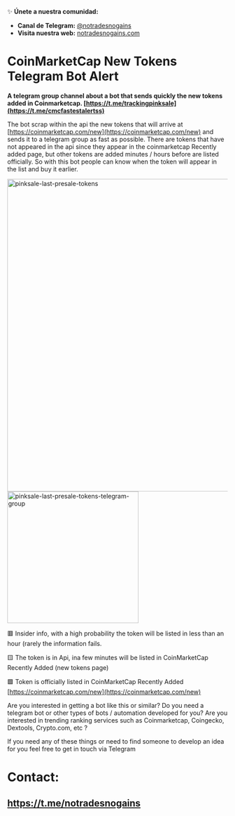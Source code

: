 ✨ **Únete a nuestra comunidad:**

- **Canal de Telegram:** [@notradesnogains](https://t.me/notradesnogains)
- **Visita nuestra web:** [notradesnogains.com](https://notradesnogains.com)


# CoinMarketCap New Tokens Telegram Bot Alert 
**A telegram group channel about a bot that sends quickly the new tokens added in Coinmarketcap. 
[https://t.me/trackingpinksale](https://t.me/cmcfastestalertss)**


The bot scrap within the api the new tokens that will arrive at [https://coinmarketcap.com/new](https://coinmarketcap.com/new) and sends it to a telegram group as fast as possible.
There are tokens that have not appeared in the api since they appear in the coinmarketcap Recently added page, but other tokens are added minutes / hours before are listed officially. So with this bot people can know when the token will appear in the list and buy it earlier.


<img width="712" alt="pinksale-last-presale-tokens" src="https://user-images.githubusercontent.com/38754548/178304505-78d6ee73-72f9-46da-bfc5-1327cb11697b.png">

<img width="300" alt="pinksale-last-presale-tokens-telegram-group" src="https://user-images.githubusercontent.com/38754548/178309006-56553298-1b3a-4cdf-b2c2-aec1c8222312.png">



🟥 Insider info, with a high probability the token will be listed in less than an hour (rarely the information fails.

🟨 The token is in Api, ina few minutes will be listed in CoinMarketCap Recently Added (new tokens page)

🟩 Token is officially listed in CoinMarketCap Recently Added [https://coinmarketcap.com/new](https://coinmarketcap.com/new)



Are you interested in getting a bot like this or similar?
Do you need a telegram bot or other types of bots / automation developed for you?
Are you interested in trending ranking services such as Coinmarketcap, Coingecko, Dextools, Crypto.com, etc ?

If you need any of these things or need to find someone to develop an idea for you feel free to get in touch via Telegram

# **Contact:**
## **https://t.me/notradesnogains**
